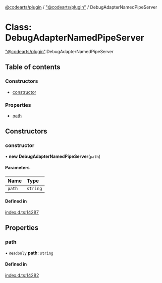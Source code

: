[@codearts/plugin](../README.md) / ["@codearts/plugin"](../modules/_codearts_plugin_.md) / DebugAdapterNamedPipeServer

# Class: DebugAdapterNamedPipeServer

["@codearts/plugin"](../modules/_codearts_plugin_.md).DebugAdapterNamedPipeServer

## Table of contents

### Constructors

- [constructor](codearts_plugin_.DebugAdapterNamedPipeServer.md#constructor)

### Properties

- [path](codearts_plugin_.DebugAdapterNamedPipeServer.md#path)

## Constructors

### constructor

• **new DebugAdapterNamedPipeServer**(`path`)

#### Parameters

| Name | Type |
| :------ | :------ |
| `path` | `string` |

#### Defined in

[index.d.ts:14287](https://github.com/huaweicloud/cloudide-plugin-api/blob/3b0eee8/index.d.ts#L14287)

## Properties

### path

• `Readonly` **path**: `string`

#### Defined in

[index.d.ts:14282](https://github.com/huaweicloud/cloudide-plugin-api/blob/3b0eee8/index.d.ts#L14282)
